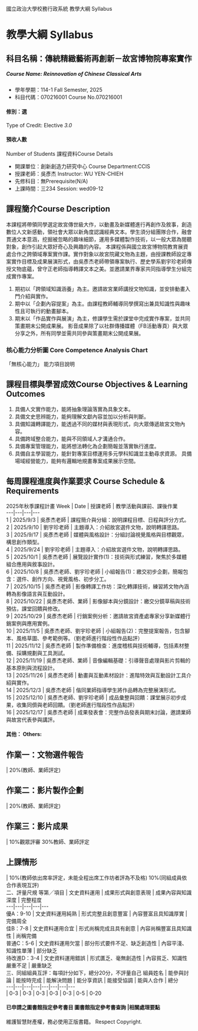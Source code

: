 國立政治大學校務行政系統 教學大綱 Syllabus
# 教學大綱 Syllabus
##  科目名稱：傳統精緻藝術再創新－故宮博物院專案實作
#####  Course Name: Reinnovation of Chinese Classical Arts
  * 學年學期：114-1 Fall Semester, 2025 
  * 科目代碼：070216001 Course No.070216001
#### 修別：選
Type of Credit: Elective 
_3.0_
#### 預收人數
Number of Students
課程資料Course Details
  * 開課單位：創新創造力研究中心 Course Department:CCIS 
  * 授課老師：吳彥杰 Instructor: WU YEN-CHIEH 
  * 先修科目：無Prerequisite(N/A)
  * 上課時間：三234 Session: wed09-12
##  課程簡介Course Description
本課程將帶領同學選定故宮傳世級大作，以動畫及新媒體進行再創作及敘事，創造數位人文新感動，領社會大眾以新角度認識經典文本。學生須分組團隊合作，融會貫通文本意涵，挖掘被忽略的趣味細節，運用多媒體製作技術，以一般大眾為閱聽對象，創作引起大眾好奇心及興趣的內容。
本課程係與國立故宮博物院教育展資處合作之跨領域專案實作課。實作對象以故宮院藏文物為主題，由授課教師設定專案實作目標及成果展演形式，由吳彥杰老師帶領專案執行、歷史學系劉宇珍老師傳授文物底蘊，曾守正老師指導轉譯文本之美。並邀請業界專家共同指導學生分組完成實作專案。
  1. 期初以「跨領域知識涵養」為主。邀請故宮業師講授文物知識，並安排動畫入門介紹與實作。
  2. 期中以「企劃內容提案」為主。由課程教師輔導同學撰寫出兼具知識性與趣味性且可執行的動畫腳本。
  3. 期末以「作品實作與展演」為主，修課學生需於課堂中完成實作專案，並共同策畫期末公開成果展。
影音成果除了以社群傳播媒體（FB活動專頁）與大眾分享之外，所有同學並需共同參與策畫期末公開成果展。
###  核心能力分析圖 Core Competence Analysis Chart
「無核心能力」 
能力項目說明
##  課程目標與學習成效Course Objectives & Learning Outcomes 
  1. 具備人文實作能力，能將抽象理論落實為具象文本。
  2. 具備文史思辨能力，能夠理解文獻內容並加以分析與判斷。
  3. 具備知識轉譯能力，能透過不同的媒材與表現形式，向大眾傳遞故宮文物內容。
  4. 具備跨域整合能力，能與不同領域人才溝通合作。
  5. 具備專案管理能力，能將想法轉化為企劃簡報並落實執行進度。
  6. 具備自主學習能力，能針對專案目標運用多元學科知識並主動尋求資源。
具備場域經營能力，能夠有邏輯地規畫專案成果展示空間。
##  每周課程進度與作業要求 Course Schedule & Requirements
2025年秋季課程計畫
Week | Date | 授課老師 | 教學活動與課前、課後作業  
---|---|---|---  
1 | 2025/9/3 | 吳彥杰老師 | 課程簡介與分組：說明課程目標、日程與評分方式。  
2 | 2025/9/10 | 劉宇珍老師 | 主題導入：介紹故宮選件文物，說明轉譯思路。  
3 | 2025/9/17 | 吳彥杰老師 | 媒體與風格設計：分組討論視覺風格與目標觀眾，構思創作類型。  
4 | 2025/9/24 | 劉宇珍老師 | 主題導入：介紹故宮選件文物，說明轉譯思路。  
5 | 2025/10/1 | 吳彥杰老師 | 展覽設計實作(1)：技術與形式練習，聚焦於多媒體組合應用與敘事設計。  
6 | 2025/10/8 | 吳彥杰老師、劉宇珍老師 | 小組報告(1)：繳交初步企劃，簡報包含：選件、創作方向、視覺風格、初步分工。  
7 | 2025/10/15 | 吳彥杰老師 | 影像轉譯工作坊：深化轉譯技術，練習將文物內涵轉為影像語言與互動設計。  
8 | 2025/10/22 | 吳彥杰老師、業師 | 影像腳本與分鏡設計：繳交分鏡草稿與技術預估，課堂回饋與修改。  
9 | 2025/10/29 | 吳彥杰老師 | 行銷案例分析：邀請故宮資產處專家分享新媒體行銷案例與應用實例。  
10 | 2025/11/5 | 吳彥杰老師、劉宇珍老師 | 小組報告(2)：完整提案報告，包含腳本、風格草圖、參考範例等。（劉老師進行階段性作品點評）  
11 | 2025/11/12 | 吳彥杰老師 | 製作準備檢查：進度稽核與技術輔導，包括素材整備、採購規劃與工具測試。  
12 | 2025/11/19 | 吳彥杰老師、業師 | 音像編輯基礎：引導聲音處理與影片剪輯的基本原則與流程設計。  
13 | 2025/11/26 | 吳彥杰老師 | 動畫與互動素材設計：進階特效與互動設計工具介紹與實作。  
14 | 2025/12/3 | 吳彥杰老師 | 偕同業師指導學生將作品轉為完整展演形式。  
15 | 2025/12/10 | 吳彥杰老師、劉宇珍老師 | 成品彙整與回饋：課堂展示初步成果，收集同儕與老師回饋。（劉老師進行階段性作品點評）  
16 | 2025/12/17 | 吳彥杰老師 | 成果發表會：完整作品發表與期末討論，邀請業師與故宮代表參與講評。  
####  其他： Others:
## 作業一：文物選件報告
|  20%(教師、業師評定)  
## 作業二：影片製作企劃
|  20%(教師、業師評定)  
## 作業三：影片成果
|  10%觀眾評審 30%教師、業師評定  
## 上課情形
|  10%(教師依出席率評定，未能全程出席工作坊者評為不及格) 10%(同組成員依合作表現互評)  
二、評量尺規
等第╱項目 |  文史資料運用 |  成果形式與創意表現 |  成果內容與知識深度 |  完整程度  
---|---|---|---|---  
優A：9-10 |  文史資料運用純熟 |  形式完整且創意豐富 |  內容豐富且具知識厚實 |  完備周全  
佳B：7-8 |  文史資料運用合宜 |  形式尚稱完成且具有創意 |  內容尚稱豐富且具知識性 |  尚稱完備  
普通C：5-6 |  文史資料運用欠當 |  部分形式要件不足、缺乏創造性 |  內容平淺、知識性單薄 |  部分缺乏  
待改進D：3-4 |  文史資料運用錯誤 |  形式匱乏、毫無創造性 |  內容貧乏、知識性嚴重不足 |  嚴重缺乏  
三、同組組員互評：每項計分如下，總分20分，不評量自己
組員姓名 |  能參與討論 |  能按時完成 |  能解決問題 |  能分享資訊 |  能接受協調 |  能與人合作 |  總分  
---|---|---|---|---|---|---|---  
|  0-3 |  0-3 |  0-3 |  0-3 |  0-3 |  0-5 |  0-20  
####  已申請之圖書館指定參考書目  圖書館指定參考書查詢 |相關處理要點
維護智慧財產權，務必使用正版書籍。 Respect Copyright.